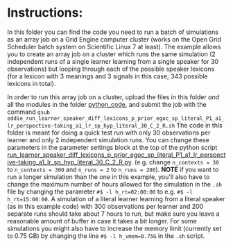 # Instructions:


In this folder you can find the code you need to run a batch of simulations as an array job on a Grid Engine computer cluster (works on the Open Grid Scheduler batch system on Scientific Linux 7 at least). The example allows you to create an array job on a cluster which runs the same simulation (2 independent runs of a single learner learning from a single speaker for 30 observations) but looping through each of the possible speaker lexicons (for a lexicon with 3 meanings and 3 signals in this case; 343 possible lexicons in total).


In order to run this array job on a cluster, upload the files in this folder *and* all the modules in the folder [python_code](https://github.com/marieke-woensdregt/model_coevolution_language_mindreading/tree/master/python_code), and submit the job with the command `qsub eddie_run_learner_speaker_diff_lexicons_p_prior_egoc_sp_literal_P1_a1_lr_perspective-taking_a1_lr_sp_hyp_literal_30_C_2_R.sh`
The code in this folder is meant for doing a quick test run with only 30 observations per learner and only 2 independent simulation runs. You can change these parameters in the parameter settings block at the top of the python script [run_learner_speaker_diff_lexicons_p_prior_egoc_sp_literal_P1_a1_lr_perspective-taking_a1_lr_sp_hyp_literal_30_C_2_R.py](https://github.com/marieke-woensdregt/model_coevolution_language_mindreading/blob/master/code_for_running_on_cluster/run_learner_speaker_diff_lexicons_p_prior_egoc_sp_literal_P1_a1_lr_perspective-taking_a1_lr_sp_hyp_literal_30_C_2_R.py). (e.g. change `n_contexts = 30` to `n_contexts = 300` and `n_runs = 2` to `n_runs = 200`). 
**NOTE** if you want to run a longer simulation than the one in this example, you'll also have to change the maximum number of hours allowed for the simulation in the `.sh` file by changing the parameter `#$ -l h_rt=02:00:00` to e.g. `#$ -l h_rt=15:00:00`. A simulation of a literal learner learning from a literal speaker (as in this example code) with 300 observations per learner and 200 separate runs should take about 7 hours to run, but make sure you leave a reasonable amount of buffer in case it takes a bit longer. For some simulations you might also have to increase the memory limit (currently set to 0.75 GB) by changing the line `#$ -l h_vmem=0.75G` in the `.sh` script.

